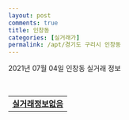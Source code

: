 ```yaml
---
layout: post
comments: true
title: 인창동
categories: [실거래가]
permalink: /apt/경기도 구리시 인창동
---
```


2021년 07월 04일 인창동 실거래 정보

<script type="text/javascript">
  google.charts.load('current', {'packages':['corechart']});
  google.charts.setOnLoadCallback(drawChart);

  function drawChart() {
    var data = google.visualization.arrayToDataTable([['거래일', '매매', '전월세', '전매'], ['20-07', 147, 117, 4], ['20-08', 59, 77, 3], ['20-09', 55, 74, 1], ['20-10', 60, 75, 0], ['20-11', 71, 84, 1], ['20-12', 96, 73, 0], ['21-01', 100, 66, 0], ['21-02', 67, 68, 0], ['21-03', 50, 89, 0], ['21-04', 57, 77, 0], ['21-05', 53, 51, 0], ['21-06', 10, 65, 0]]);

    var options = {
      title: '최근 유형별 거래량 추이',
      legend: { position: 'bottom' }
    };

    var chart = new google.visualization.LineChart(document.getElementById('columnchart_material'));
    chart.draw(data, (options));
  }
</script>

<div id="columnchart_material" style="width: 95%; margin-left: -35px; display: block"></div>
<br>
<table>
  <tr>
    <td colspan="4" style="font-weight: bold;"><a href="https://search.naver.com/search.naver?query=인창동 실거래정보없음">실거래정보없음</a></td>
  </tr>
    
</table>
    